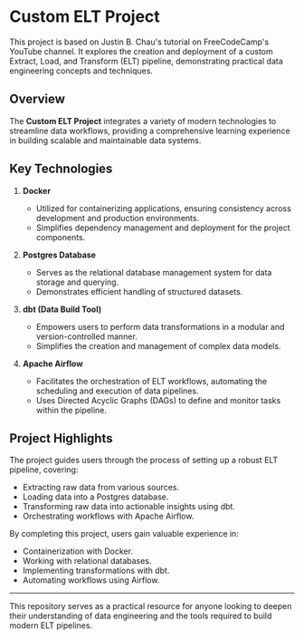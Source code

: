 # Custom ELT Project

This project is based on Justin B. Chau's tutorial on FreeCodeCamp's YouTube channel. It explores the creation and deployment of a custom Extract, Load, and Transform (ELT) pipeline, demonstrating practical data engineering concepts and techniques.

## Overview

The **Custom ELT Project** integrates a variety of modern technologies to streamline data workflows, providing a comprehensive learning experience in building scalable and maintainable data systems.

## Key Technologies

1. **Docker**
   - Utilized for containerizing applications, ensuring consistency across development and production environments.
   - Simplifies dependency management and deployment for the project components.

2. **Postgres Database**
   - Serves as the relational database management system for data storage and querying.
   - Demonstrates efficient handling of structured datasets.

3. **dbt (Data Build Tool)**
   - Empowers users to perform data transformations in a modular and version-controlled manner.
   - Simplifies the creation and management of complex data models.

4. **Apache Airflow**
   - Facilitates the orchestration of ELT workflows, automating the scheduling and execution of data pipelines.
   - Uses Directed Acyclic Graphs (DAGs) to define and monitor tasks within the pipeline.

## Project Highlights

The project guides users through the process of setting up a robust ELT pipeline, covering:

- Extracting raw data from various sources.
- Loading data into a Postgres database.
- Transforming raw data into actionable insights using dbt.
- Orchestrating workflows with Apache Airflow.

By completing this project, users gain valuable experience in:

- Containerization with Docker.
- Working with relational databases.
- Implementing transformations with dbt.
- Automating workflows using Airflow.

---

This repository serves as a practical resource for anyone looking to deepen their understanding of data engineering and the tools required to build modern ELT pipelines.
